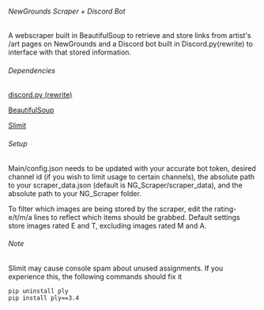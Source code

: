 ###### NewGrounds Scraper + Discord Bot

A webscraper built in BeautifulSoup to retrieve and store links from artist's /art pages on NewGrounds and a Discord bot built in Discord.py(rewrite) to interface with that stored information.

###### Dependencies

[discord.py (rewrite)](https://github.com/Rapptz/discord.py/tree/rewrite)

[BeautifulSoup](https://github.com/waylan/beautifulsoup)

[Slimit](https://github.com/rspivak/slimit)

###### Setup

Main/config.json needs to be updated with your accurate bot token, desired channel id (if you wish to limit usage to certain channels), the absolute path to your scraper_data.json (default is NG_Scraper/scraper_data), and the absolute path to your NG_Scraper folder.

To filter which images are being stored by the scraper, edit the rating-e/t/m/a lines to reflect which items should be grabbed. Default settings store images rated E and T, excluding images rated M and A.

###### Note

Slimit may cause console spam about unused assignments. If you experience this, the following commands should fix it

```
pip uninstall ply
pip install ply==3.4
```

